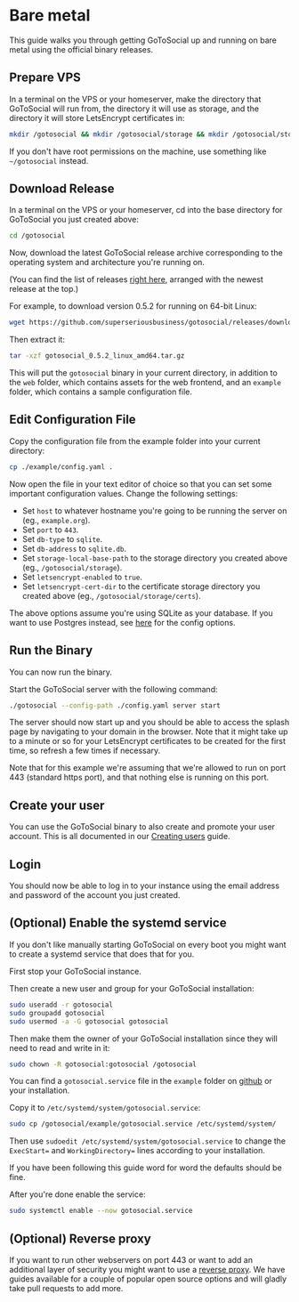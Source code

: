 # Bare metal

This guide walks you through getting GoToSocial up and running on bare metal using the official binary releases.

## Prepare VPS

In a terminal on the VPS or your homeserver, make the directory that GoToSocial will run from, the directory it will use as storage, and the directory it will store LetsEncrypt certificates in:

```bash
mkdir /gotosocial && mkdir /gotosocial/storage && mkdir /gotosocial/storage/certs
```

If you don't have root permissions on the machine, use something like `~/gotosocial` instead.

## Download Release

In a terminal on the VPS or your homeserver, cd into the base directory for GoToSocial you just created above:

```bash
cd /gotosocial
```

Now, download the latest GoToSocial release archive corresponding to the operating system and architecture you're running on.

(You can find the list of releases [right here](https://github.com/superseriousbusiness/gotosocial/releases), arranged with the newest release at the top.)

For example, to download version 0.5.2 for running on 64-bit Linux:

```bash
wget https://github.com/superseriousbusiness/gotosocial/releases/download/v0.5.2/gotosocial_0.5.2_linux_amd64.tar.gz
```

Then extract it:

```bash
tar -xzf gotosocial_0.5.2_linux_amd64.tar.gz
```

This will put the `gotosocial` binary in your current directory, in addition to the `web` folder, which contains assets for the web frontend, and an `example` folder, which contains a sample configuration file.

## Edit Configuration File

Copy the configuration file from the example folder into your current directory:

```bash
cp ./example/config.yaml .
```

Now open the file in your text editor of choice so that you can set some important configuration values. Change the following settings:

- Set `host` to whatever hostname you're going to be running the server on (eg., `example.org`).
- Set `port` to `443`.
- Set `db-type` to `sqlite`.
- Set `db-address` to `sqlite.db`.
- Set `storage-local-base-path` to the storage directory you created above (eg., `/gotosocial/storage`).
- Set `letsencrypt-enabled` to `true`.
- Set `letsencrypt-cert-dir` to the certificate storage directory you created above (eg., `/gotosocial/storage/certs`).

The above options assume you're using SQLite as your database. If you want to use Postgres instead, see [here](../../configuration/database.md) for the config options.

## Run the Binary

You can now run the binary.

Start the GoToSocial server with the following command:

```bash
./gotosocial --config-path ./config.yaml server start
```

The server should now start up and you should be able to access the splash page by navigating to your domain in the browser. Note that it might take up to a minute or so for your LetsEncrypt certificates to be created for the first time, so refresh a few times if necessary.

Note that for this example we're assuming that we're allowed to run on port 443 (standard https port), and that nothing else is running on this port.

## Create your user

You can use the GoToSocial binary to also create and promote your user account. This is all documented in our [Creating users](../user_creation.md) guide.

## Login

You should now be able to log in to your instance using the email address and password of the account you just created.

## (Optional) Enable the systemd service

If you don't like manually starting GoToSocial on every boot you might want to create a systemd service that does that for you.

First stop your GoToSocial instance.

Then create a new user and group for your GoToSocial installation:

```bash
sudo useradd -r gotosocial
sudo groupadd gotosocial
sudo usermod -a -G gotosocial gotosocial
```

Then make them the owner of your GoToSocial installation since they will need to read and write in it:

```bash
sudo chown -R gotosocial:gotosocial /gotosocial
```

You can find a `gotosocial.service` file in the `example` folder on [github](https://raw.githubusercontent.com/superseriousbusiness/gotosocial/main/example/gotosocial.service) or your installation.

Copy it to `/etc/systemd/system/gotosocial.service`:

```bash
sudo cp /gotosocial/example/gotosocial.service /etc/systemd/system/
```

Then use `sudoedit /etc/systemd/system/gotosocial.service` to change the `ExecStart=` and `WorkingDirectory=` lines according to your installation.

If you have been following this guide word for word the defaults should be fine.

After you're done enable the service:

```bash
sudo systemctl enable --now gotosocial.service
```

## (Optional) Reverse proxy

If you want to run other webservers on port 443 or want to add an additional layer of security you might want to use a [reverse proxy](../reverse_proxy/index.md). We have guides available for a couple of popular open source options and will gladly take pull requests to add more.
